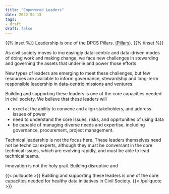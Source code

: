 ```yaml
---
title: "Empowered Leaders"
date: 2022-02-15
tags:
- draft
draft: false
---
```


{{% inset %}}
Leadership is one of the DPCS Pillars. [(Pillars).](pillars-of-capacity.md)
{{% /inset %}}

As civil society moves to increasingly data-centric and data-driven modes of doing work and making change, we face new challenges in stewarding and governing the assets that underlie and power those efforts.

New types of leaders are emerging to meet these challenges, but few resources are available to inform governance, stewardship and long-term responsible leadership in data-centric missions and ventures.

Building and supporting these leaders is one of the core capacities needed in civil society. We believe that these leaders will 
* excel at the ability to convene and align stakeholders, and address issues of power
* need to understand the core issues, risks, and opprtunities of using data
* be capable of managing diverse needs and expertise, including governance, procurement, project management.

Technical leadership is not the focus here. These leaders themselves need not be technical experts, although they must be conversant in the core technical issues, which are evolving rapidly, and must be able to lead technical teams. 

Innovation is not the holy grail. Building disruptive and 

{{< pullquote >}}
Building and supporting these leaders is one of the core capacities needed for healthy data initiatives in Civil Society.
{{< /pullquote >}}

